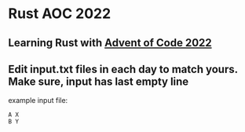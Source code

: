 # Rust AOC 2022
 
## Learning Rust with [Advent of Code 2022](https://adventofcode.com/2022)
## Edit input.txt files in each day to match yours. Make sure, input has last empty line 
example input file:
```
A X
B Y

```

